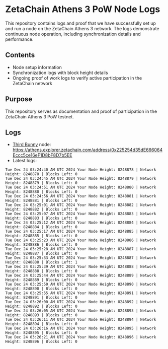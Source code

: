 # ZetaChain Athens 3 PoW Node Logs
This repository contains logs and proof that we have successfully set up and run a node on the ZetaChain Athens 3 network. The logs demonstrate continuous node operation, including synchronization details and performance.

## Contents
- Node setup information
- Synchronization logs with block height details
- Ongoing proof of work logs to verify active participation in the ZetaChain network

## Purpose
This repository serves as documentation and proof of participation in the ZetaChain Athens 3 PoW testnet.

## Logs

- [Third Bunny](https://thirdbunny.xyz/) node: https://athens.explorer.zetachain.com/address/0x225254d35dE666064Eccc5ce16eF1D8bF8D7b5EE
- Latest logs:
```
Tue Dec 24 03:24:40 AM UTC 2024 Your Node Height: 8248878 | Network Height: 8248878 | Blocks Left: 0
Tue Dec 24 03:24:45 AM UTC 2024 Your Node Height: 8248879 | Network Height: 8248879 | Blocks Left: 0
Tue Dec 24 03:24:51 AM UTC 2024 Your Node Height: 8248880 | Network Height: 8248880 | Blocks Left: 0
Tue Dec 24 03:24:56 AM UTC 2024 Your Node Height: 8248881 | Network Height: 8248881 | Blocks Left: 0
Tue Dec 24 03:25:01 AM UTC 2024 Your Node Height: 8248882 | Network Height: 8248882 | Blocks Left: 0
Tue Dec 24 03:25:07 AM UTC 2024 Your Node Height: 8248883 | Network Height: 8248883 | Blocks Left: 0
Tue Dec 24 03:25:12 AM UTC 2024 Your Node Height: 8248884 | Network Height: 8248884 | Blocks Left: 0
Tue Dec 24 03:25:17 AM UTC 2024 Your Node Height: 8248885 | Network Height: 8248885 | Blocks Left: 0
Tue Dec 24 03:25:23 AM UTC 2024 Your Node Height: 8248886 | Network Height: 8248886 | Blocks Left: 0
Tue Dec 24 03:25:28 AM UTC 2024 Your Node Height: 8248887 | Network Height: 8248887 | Blocks Left: 0
Tue Dec 24 03:25:33 AM UTC 2024 Your Node Height: 8248887 | Network Height: 8248888 | Blocks Left: 1
Tue Dec 24 03:25:39 AM UTC 2024 Your Node Height: 8248888 | Network Height: 8248888 | Blocks Left: 0
Tue Dec 24 03:25:44 AM UTC 2024 Your Node Height: 8248889 | Network Height: 8248889 | Blocks Left: 0
Tue Dec 24 03:25:50 AM UTC 2024 Your Node Height: 8248890 | Network Height: 8248890 | Blocks Left: 0
Tue Dec 24 03:25:55 AM UTC 2024 Your Node Height: 8248891 | Network Height: 8248891 | Blocks Left: 0
Tue Dec 24 03:26:00 AM UTC 2024 Your Node Height: 8248892 | Network Height: 8248892 | Blocks Left: 0
Tue Dec 24 03:26:05 AM UTC 2024 Your Node Height: 8248893 | Network Height: 8248893 | Blocks Left: 0
Tue Dec 24 03:26:11 AM UTC 2024 Your Node Height: 8248894 | Network Height: 8248894 | Blocks Left: 0
Tue Dec 24 03:26:16 AM UTC 2024 Your Node Height: 8248895 | Network Height: 8248895 | Blocks Left: 0
Tue Dec 24 03:26:21 AM UTC 2024 Your Node Height: 8248896 | Network Height: 8248896 | Blocks Left: 0
```
